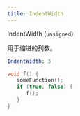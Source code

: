 ```yaml
---
title: IndentWidth
---
```


IndentWidth (`unsigned`)

用于缩进的列数。

```yaml
IndentWidth: 3
```

```cpp
void f() {
   someFunction();
   if (true, false) {
      f();
   }
}
```
